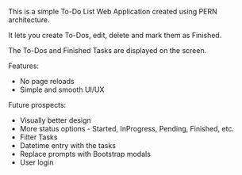 This is a simple To-Do List Web Application created using PERN architecture.

It lets you create To-Dos, edit, delete and mark them as Finished. 

The To-Dos and Finished Tasks are displayed on the screen.

Features:

- No page reloads
- Simple and smooth UI/UX

Future prospects:

- Visually better design
- More status options - Started, InProgress, Pending, Finished, etc.
- Filter Tasks
- Datetime entry with the tasks
- Replace prompts with Bootstrap modals
- User login
